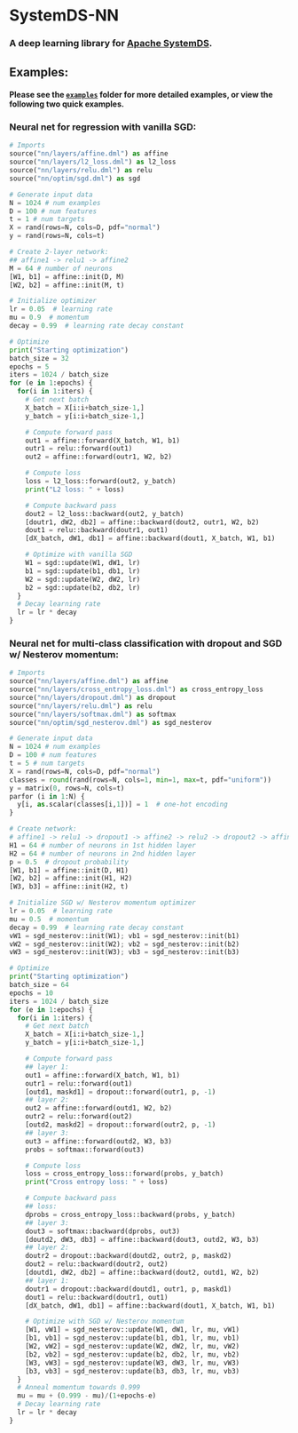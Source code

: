 <!--
{% comment %}
Licensed to the Apache Software Foundation (ASF) under one or more
contributor license agreements.  See the NOTICE file distributed with
this work for additional information regarding copyright ownership.
The ASF licenses this file to you under the Apache License, Version 2.0
(the "License"); you may not use this file except in compliance with
the License.  You may obtain a copy of the License at

http://www.apache.org/licenses/LICENSE-2.0

Unless required by applicable law or agreed to in writing, software
distributed under the License is distributed on an "AS IS" BASIS,
WITHOUT WARRANTIES OR CONDITIONS OF ANY KIND, either express or implied.
See the License for the specific language governing permissions and
limitations under the License.
{% endcomment %}
-->

# SystemDS-NN

### A deep learning library for [Apache SystemDS](https://github.com/apache/systemds).

## Examples:
#### Please see the [`examples`](examples) folder for more detailed examples, or view the following two quick examples.
### Neural net for regression with vanilla SGD:
```python
# Imports
source("nn/layers/affine.dml") as affine
source("nn/layers/l2_loss.dml") as l2_loss
source("nn/layers/relu.dml") as relu
source("nn/optim/sgd.dml") as sgd

# Generate input data
N = 1024 # num examples
D = 100 # num features
t = 1 # num targets
X = rand(rows=N, cols=D, pdf="normal")
y = rand(rows=N, cols=t)

# Create 2-layer network:
## affine1 -> relu1 -> affine2
M = 64 # number of neurons
[W1, b1] = affine::init(D, M)
[W2, b2] = affine::init(M, t)

# Initialize optimizer
lr = 0.05  # learning rate
mu = 0.9  # momentum
decay = 0.99  # learning rate decay constant

# Optimize
print("Starting optimization")
batch_size = 32
epochs = 5
iters = 1024 / batch_size
for (e in 1:epochs) {
  for(i in 1:iters) {
    # Get next batch
    X_batch = X[i:i+batch_size-1,]
    y_batch = y[i:i+batch_size-1,]

    # Compute forward pass
    out1 = affine::forward(X_batch, W1, b1)
    outr1 = relu::forward(out1)
    out2 = affine::forward(outr1, W2, b2)

    # Compute loss
    loss = l2_loss::forward(out2, y_batch)
    print("L2 loss: " + loss)

    # Compute backward pass
    dout2 = l2_loss::backward(out2, y_batch)
    [doutr1, dW2, db2] = affine::backward(dout2, outr1, W2, b2)
    dout1 = relu::backward(doutr1, out1)
    [dX_batch, dW1, db1] = affine::backward(dout1, X_batch, W1, b1)

    # Optimize with vanilla SGD
    W1 = sgd::update(W1, dW1, lr)
    b1 = sgd::update(b1, db1, lr)
    W2 = sgd::update(W2, dW2, lr)
    b2 = sgd::update(b2, db2, lr)
  }
  # Decay learning rate
  lr = lr * decay
}
```

### Neural net for multi-class classification with dropout and SGD w/ Nesterov momentum:
```python
# Imports
source("nn/layers/affine.dml") as affine
source("nn/layers/cross_entropy_loss.dml") as cross_entropy_loss
source("nn/layers/dropout.dml") as dropout
source("nn/layers/relu.dml") as relu
source("nn/layers/softmax.dml") as softmax
source("nn/optim/sgd_nesterov.dml") as sgd_nesterov

# Generate input data
N = 1024 # num examples
D = 100 # num features
t = 5 # num targets
X = rand(rows=N, cols=D, pdf="normal")
classes = round(rand(rows=N, cols=1, min=1, max=t, pdf="uniform"))
y = matrix(0, rows=N, cols=t)
parfor (i in 1:N) {
  y[i, as.scalar(classes[i,1])] = 1  # one-hot encoding
}

# Create network:
# affine1 -> relu1 -> dropout1 -> affine2 -> relu2 -> dropout2 -> affine3 -> softmax
H1 = 64 # number of neurons in 1st hidden layer
H2 = 64 # number of neurons in 2nd hidden layer
p = 0.5  # dropout probability
[W1, b1] = affine::init(D, H1)
[W2, b2] = affine::init(H1, H2)
[W3, b3] = affine::init(H2, t)

# Initialize SGD w/ Nesterov momentum optimizer
lr = 0.05  # learning rate
mu = 0.5  # momentum
decay = 0.99  # learning rate decay constant
vW1 = sgd_nesterov::init(W1); vb1 = sgd_nesterov::init(b1)
vW2 = sgd_nesterov::init(W2); vb2 = sgd_nesterov::init(b2)
vW3 = sgd_nesterov::init(W3); vb3 = sgd_nesterov::init(b3)

# Optimize
print("Starting optimization")
batch_size = 64
epochs = 10
iters = 1024 / batch_size
for (e in 1:epochs) {
  for(i in 1:iters) {
    # Get next batch
    X_batch = X[i:i+batch_size-1,]
    y_batch = y[i:i+batch_size-1,]

    # Compute forward pass
    ## layer 1:
    out1 = affine::forward(X_batch, W1, b1)
    outr1 = relu::forward(out1)
    [outd1, maskd1] = dropout::forward(outr1, p, -1)
    ## layer 2:
    out2 = affine::forward(outd1, W2, b2)
    outr2 = relu::forward(out2)
    [outd2, maskd2] = dropout::forward(outr2, p, -1)
    ## layer 3:
    out3 = affine::forward(outd2, W3, b3)
    probs = softmax::forward(out3)

    # Compute loss
    loss = cross_entropy_loss::forward(probs, y_batch)
    print("Cross entropy loss: " + loss)

    # Compute backward pass
    ## loss:
    dprobs = cross_entropy_loss::backward(probs, y_batch)
    ## layer 3:
    dout3 = softmax::backward(dprobs, out3)
    [doutd2, dW3, db3] = affine::backward(dout3, outd2, W3, b3)
    ## layer 2:
    doutr2 = dropout::backward(doutd2, outr2, p, maskd2)
    dout2 = relu::backward(doutr2, out2)
    [doutd1, dW2, db2] = affine::backward(dout2, outd1, W2, b2)
    ## layer 1:
    doutr1 = dropout::backward(doutd1, outr1, p, maskd1)
    dout1 = relu::backward(doutr1, out1)
    [dX_batch, dW1, db1] = affine::backward(dout1, X_batch, W1, b1)

    # Optimize with SGD w/ Nesterov momentum
    [W1, vW1] = sgd_nesterov::update(W1, dW1, lr, mu, vW1)
    [b1, vb1] = sgd_nesterov::update(b1, db1, lr, mu, vb1)
    [W2, vW2] = sgd_nesterov::update(W2, dW2, lr, mu, vW2)
    [b2, vb2] = sgd_nesterov::update(b2, db2, lr, mu, vb2)
    [W3, vW3] = sgd_nesterov::update(W3, dW3, lr, mu, vW3)
    [b3, vb3] = sgd_nesterov::update(b3, db3, lr, mu, vb3)
  }
  # Anneal momentum towards 0.999
  mu = mu + (0.999 - mu)/(1+epochs-e)
  # Decay learning rate
  lr = lr * decay
}
```
